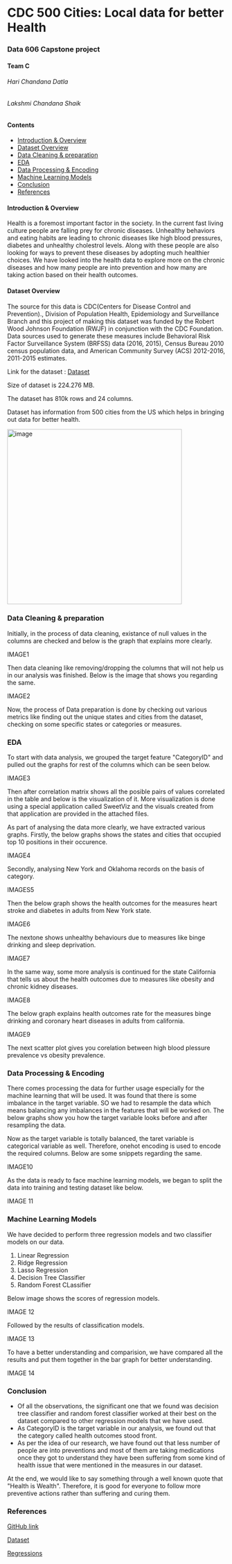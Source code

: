 # **CDC 500 Cities: Local data for better Health**
### Data 606 Capstone project
#### Team C
###### Hari Chandana Datla
###### Lakshmi Chandana Shaik
#### **Contents**
* [Introduction & Overview](#introduction--overview)
* [Dataset Overview](#dataset-overview)
* [Data Cleaning & preparation](#data-cleaning--preparation)
* [EDA](#eda)
* [Data Processing & Encoding](#data-processing--encoding)
* [Machine Learning Models](#machine-learning-models)
* [Conclusion](#conclusion)
* [References](#references)

#### **Introduction & Overview**
Health is a foremost important factor in the society. In the current fast living culture people are falling prey for chronic diseases. Unhealthy behaviors and eating habits are leading to chronic diseases like high blood pressures, diabetes and unhealthy cholestrol levels. Along with these people are also looking for ways to prevent these diseases by adopting much healthier choices. We have looked into the health data to explore more on the chronic diseases and how many people are into prevention and how many are taking action based on their health outcomes.

#### **Dataset Overview**
The source for this data is CDC(Centers for Disease Control and Prevention)., Division of Population Health, Epidemiology and Surveillance Branch and this project of making this dataset was funded by the Robert Wood Johnson Foundation (RWJF) in conjunction with the CDC Foundation. Data sources used to generate these measures include Behavioral Risk Factor Surveillance System (BRFSS) data (2016, 2015), Census Bureau 2010 census population data, and American Community Survey (ACS)
2012-2016, 2011-2015 estimates.

Link for the dataset : [Dataset](https://chronicdata.cdc.gov/500-Cities-Places/500-Cities-Local-Data-for-Better-Health-2018-relea/rja3-32tc)

Size of dataset is 224.276 MB.

The dataset has 810k rows and 24 columns.

Dataset has information from 500 cities from the US which helps in bringing out data for better health.

<img width="403" alt="image" src="https://user-images.githubusercontent.com/77841272/172907884-3216d0f2-f473-4fc8-9197-47b8d3231834.png">

### **Data Cleaning & preparation**

Initially, in the process of data cleaning, existance of null values in the columns are checked and below is the graph that explains more clearly.

IMAGE1

Then data cleaning like removing/dropping the columns that will not help us in our analysis was finished. Below is the image that shows you regarding the same.

IMAGE2

Now, the process of Data preparation is done by checking out various metrics like finding out the unique states and cities from the dataset, checking on some specific states or categories or measures.


### **EDA**

To start with data analysis, we grouped the target feature "CategoryID" and pulled out the graphs for rest of the columns which can be seen below.

IMAGE3

Then after correlation matrix shows all the posible pairs of values correlated in the table and below is the visualization of it.
More visualization is done using a special application called SweetViz and the visuals created from that application are provided in the attached files.

As part of analysing the data more clearly, we have extracted various graphs. Firstly, the below graphs shows the states and cities that occupied top 10 positions in their occurence.

IMAGE4

Secondly, analysing New York and Oklahoma records on the basis of category.

IMAGES5

Then the below graph shows the health outcomes for the measures heart stroke and diabetes in adults from New York state.

IMAGE6

The nextone shows unhealthy behaviours due to measures like binge drinking and sleep deprivation.

IMAGE7

In the same way, some more analysis is continued for the state California that tells us about the health outcomes due to measures like obesity and chronic kidney diseases.

IMAGE8

The below graph explains health outcomes rate for the measures binge drinking and coronary heart diseases in adults from california.

IMAGE9

The next scatter plot gives you corelation between high blood plessure prevalence vs obesity prevalence.


### **Data Processing & Encoding**

There comes processing the data for further usage especially for the machine learning that will be used.
It was found that there is some imbalance in the target variable. SO we had to resample the data which means balancing any imbalances in the features that will be worked on. The below graphs show you how the target variable looks before and after resampling the data.

Now as the target variable is totally balanced, the taret variable is categorical variable as well. Therefore, onehot encoding is used to encode the required columns. Below are some snippets regarding the same.

IMAGE10

As the data is ready to face machine learning models, we began to split the data into training and testing dataset like below.

IMAGE 11

### **Machine Learning Models**

We have decided to perform three regression models and two classifier models on our data.
1. Linear Regression
2. Ridge Regression
3. Lasso Regression
4. Decision Tree Classifier
5. Random Forest CLassifier

Below image shows the scores of regression models.

IMAGE 12

Followed by the results of classification models.

IMAGE 13

To have a better understanding and comparision, we have compared all the results and put them together in the bar graph for better understanding.

IMAGE 14


### **Conclusion**

* Of all the observations, the significant one that we found was decision tree classifier and random forest classifier worked at their best on the dataset compared to other regression models that we have used.
* As CategoryID is the target variable in our analysis, we found out that the category called health outcomes stood front.
* As per the idea of our research, we have found out that less number of people are into preventions and most of them are taking medications once they got to understand they have been suffering from some kind of health issue that were mentioned in the measures in our dataset.

At the end, we would like to say something through a well known quote that "Health is Wealth". Therefore, it is good for everyone to follow more preventive actions rather than suffering and curing them.

### **References**

[GitHub link](https://github.com/HariChandana1116/harichandana_data606)

[Dataset](https://chronicdata.cdc.gov/500-Cities-Places/500-Cities-Local-Data-for-Better-Health-2018-relea/rja3-32tc)

[Regressions](https://towardsdatascience.com/whats-the-difference-between-linear-regression-lasso-ridge-and-elasticnet-8f997c60cf29)
